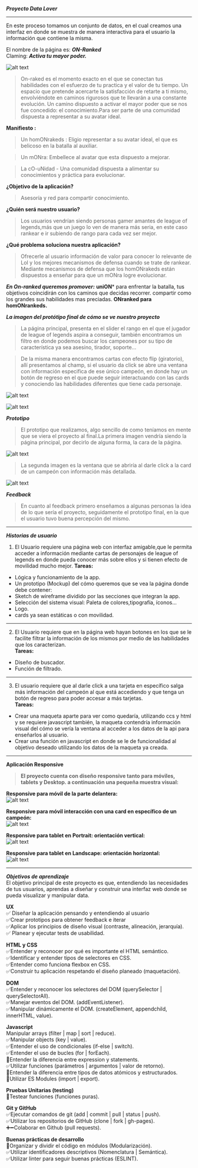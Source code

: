 ***Proyecto Data Lover***
___
 En este proceso tomamos un conjunto de datos, en el cual creamos una interfaz en donde se muestra de manera interactiva para el usuario la información que contiene la misma.
 
El nombre de la página es:
***ON-Ranked*** <br>
Claming:
***Activa tu mayor poder.*** <br>

![alt text](https://raw.githubusercontent.com/DianyelaMaldonado/CDMX009-Data-Lovers/master/Readme/logofinal.png)


>On-raked es el momento exacto en el que se conectan tus habilidades con el esfuerzo de tu
practica y el valor de tu tiempo. Un espacio que pretende acercarte la satisfacción de retarte a ti mismo, envolviéndote en caminos rigurosos que te llevarán a una constante evolución. Un camino dispuesto a activar el mayor poder que se nos fue concedido: el conocimiento.Para ser parte de una comunidad dispuesta a representar a su avatar ideal.

**Manifiesto :**
>Un homONrakeds : Eligio representar a su avatar ideal, el que es belicoso en la batalla al auxiliar.

>Un mONra: Embellece al avatar que esta dispuesto a mejorar.

>La cO-uNidad - Una comunidad dispuesta a alimentar su conocimientos y práctica para evolucionar.

**¿Objetivo de la aplicación?**
>Asesoría y red para compartir conocimiento.

**¿Quién será nuestro usuario?**
>Los usuarios vendrían siendo personas gamer amantes de league of legends,más que un juego lo ven de manera más seria, en este caso rankear e ir subiendo de rango para cada vez ser mejor.

**¿Qué problema soluciona nuestra aplicación?**
>Ofrecerle al usuario información de valor para conocer lo relevante de Lol y los mejores
mecanismos de defensa cuando se trate de rankear. Mediante mecanismos de defensa que los
homONrakeds están dispuestos a enseñar para que un mONra logre evolucionar.

***En On-ranked queremos promover:***
**uniON*** para enfrentar la batalla,
tus objetivos coincidirán con los caminos que decidas recorrer.
compartir como los grandes sus habilidades mas preciadas.
**ONranked para homONrankeds.**

***La imagen del protótipo final de cómo se ve nuestro proyecto***
>La página principal, presenta en el slider el rango en el que el jugador de league of legends aspira a conseguir, también encontramos un filtro en donde podemos buscar los campeones por su tipo de característica ya sea asesino, tirador, soporte... 

>De la misma manera encontramos cartas con efecto flip (giratorio), allí presentamos al champ, si el usuario da click se abre una ventana con información especifica de ese único campeón, en donde hay un botón de regreso en el que puede seguir interactuando con las cards y conociendo las habilidades diferentes que tiene cada personaje.

![alt text](https://raw.githubusercontent.com/DianyelaMaldonado/CDMX009-Data-Lovers/master/Readme/On-Raked01.png)

![alt text](https://raw.githubusercontent.com/DianyelaMaldonado/CDMX009-Data-Lovers/master/Readme/On-Raked02.png)



***Prototipo***

 >El prototipo que realizamos, algo sencillo de como teníamos en mente que se viera el proyecto al final.La primera imagen vendría siendo la página principal, por decirlo de alguna forma, la cara de la página.

![alt text](https://raw.githubusercontent.com/DianyelaMaldonado/CDMX009-Data-Lovers/master/Readme/prototipoEnBaja-1.jpg)

>La segunda imagen es la ventana que se abriría al darle click a la card de un campeón con información más detallada.

![alt text](https://raw.githubusercontent.com/DianyelaMaldonado/CDMX009-Data-Lovers/feature/Cambios-readme/Readme/prototipoEnBaja-2.jpg)


  ***Feedback***
 > En cuanto al feedback primero enseñamos a algunas personas la idea de lo que sería el proyecto, seguidamente el prototipo final, en la que el usuario tuvo buena percepción del mismo.
  ___
 
 ***Historias de usuario***
 
1. El Usuario requiere una página web con interfaz amigable,que le permita acceder a información mediante cartas de personajes de league of legends en donde pueda conocer más sobre ellos y si tienen efecto de movilidad mucho mejor.
  **Tareas:**
- Lógica y funcionamiento de la app.
 - Un prototipo (Mockup) del cómo queremos que se vea la página donde debe contener:
 - Sketch de wireframe dividido por las secciones que integran la app.
- Selección del sistema visual: Paleta de colores,tipografía, íconos...
- Logo.
- cards ya sean estáticas o con movilidad.
___
 2.  El Usuario requiere que en la página web hayan botones en los que se le facilite filtrar la información de los mismos por medio de las habilidades que los caracterizan. <br>
 **Tareas:**
- Diseño de buscador.
- Función de filtrado.
___
3. El usuario requiere que al darle click a una tarjeta en específico salga más información del campeón al que está accediendo y que tenga un botón de regreso para poder accesar a más tarjetas. <br>
**Tareas:**
- Crear una maqueta aparte para ver como quedaría, utilizando ccs y html y se requiere javascript también, la maqueta contendría información visual del cómo se vería la ventana al acceder a los datos de la api para enseñarlos al usuario.
- Crear una función en javascript en donde se le de funcionalidad al objetivo deseado utilizando los datos de la maqueta ya creada.
___

**Aplicación Responsive**

>**El proyecto cuenta con diseño responsive tanto para móviles, tablets y Desktop.
a continuación una pequeña muestra visual:**

**Responsive para móvil de la parte delantera:** <br>
![alt text](https://raw.githubusercontent.com/DianyelaMaldonado/CDMX009-Data-Lovers/master/Readme/responsivemovil1.png)

**Responsive para móvil interacción con una card en específico de un campeón:** <br>
![alt text](https://raw.githubusercontent.com/DianyelaMaldonado/CDMX009-Data-Lovers/master/Readme/reponsive-movil-dos)

**Responsive para tablet en Portrait: orientación vertical:**<br>
![alt text](https://raw.githubusercontent.com/DianyelaMaldonado/CDMX009-Data-Lovers/master/Readme/responsivetablet-vertical.png)

**Responsive para tablet en Landscape: orientación horizontal:**<br>
![alt text](https://raw.githubusercontent.com/DianyelaMaldonado/CDMX009-Data-Lovers/master/Readme/responsivetabletenhorizontal.png)


___
***Objetivos de aprendizaje*** <br>
El objetivo principal de este proyecto es que, entendiendo las necesidades de tus usuarios, aprendas a diseñar y construir una interfaz web donde se pueda visualizar y manipular data.

**UX** <br>
✅ Diseñar la aplicación pensando y entendiendo al usuario <br>
✅Crear prototipos para obtener feedback e iterar <br>
✅Aplicar los principios de diseño visual (contraste, alineación, jerarquía).<br>
✅ Planear y ejecutar tests de usabilidad.<br>
 
**HTML y CSS** <br>
✅Entender y reconocer por qué es importante el HTML semántico. <br>
✅Identificar y entender tipos de selectores en CSS.<br>
✅Entender como funciona flexbox en CSS. <br>
✅Construir tu aplicación respetando el diseño planeado (maquetación). <br>
 
**DOM** <br>
✅Entender y reconocer los selectores del DOM (querySelector | querySelectorAll). <br>
✅Manejar eventos del DOM. (addEventListener). <br>
✅Manipular dinámicamente el DOM. (createElement, appendchild, innerHTML, value). <br>
 
**Javascript** <br>
 Manipular arrays (filter | map | sort | reduce).<br>
✅Manipular objects (key | value).<br>
✅Entender el uso de condicionales (if-else | switch).<br>
✅Entender el uso de bucles (for | forEach).<br>
🚫Entender la diferencia entre expression y statements.<br>
✅Utilizar funciones (parámetros | argumentos | valor de retorno).<br>
🚫Entender la diferencia entre tipos de datos atómicos y estructurados.<br>
🚫Utilizar ES Modules (import | export).<br>
 
**Pruebas Unitarias (testing)** <br>
🚫Testear funciones (funciones puras).<br>
 
**Git y GitHub** <br>
✅Ejecutar comandos de git (add | commit | pull | status | push).<br>
✅Utilizar los repositorios de GitHub (clone | fork | gh-pages).<br>
➕➖Colaborar en Github (pull requests).<br>
 
**Buenas prácticas de desarrollo** <br>
🚫Organizar y dividir el código en módulos (Modularización).<br>
✅Utilizar identificadores descriptivos (Nomenclatura | Semántica).<br>
✅Utilizar linter para seguir buenas prácticas (ESLINT).<br>
 
 
 
 